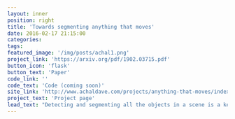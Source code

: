 ```yaml
---
layout: inner
position: right
title: 'Towards segmenting anything that moves'
date: 2016-02-17 21:15:00
categories: 
tags: 
featured_image: '/img/posts/achal1.png'
project_link: 'https://arxiv.org/pdf/1902.03715.pdf'
button_icon: 'flask'
button_text: 'Paper'
code_link: ''
code_text: 'Code (coming soon)'
site_link: 'http://www.achaldave.com/projects/anything-that-moves/index.html'
project_text: 'Project page'
lead_text: "Detecting and segmenting all the objects in a scene is a key requirement for agents operating in the world. However, even defining what is an object is ambiguous. In this work we use motion as a bottom up cue, and propose a learning-based method for category-agnostic instance segmentation in videos."
---
```

